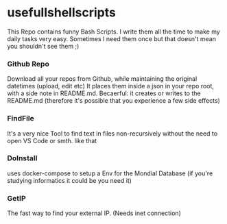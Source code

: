 # usefullshellscripts
This Repo contains funny Bash Scripts. I write them all the time to make my daily tasks very easy. 
Sometimes I need them once but that doesn't mean you shouldn't see them ;)

### Github Repo 
Download all your repos from Github, while maintaining the original datetimes (upload, edit etc) 
It places them inside a json in your repo root, with a side note in README.md.
Becaerful: it creates or writes to the README.md (therefore it's possible that you experience a few side effects) 

### FindFile 
It's a very nice Tool to find text in files non-recursively without the need to open VS Code or smth. like that

### DoInstall 
uses docker-compose to setup a Env for the Mondial Database (if you're studying informatics it could be you need it)

### GetIP
The fast way to find your external IP. (Needs inet connection)

